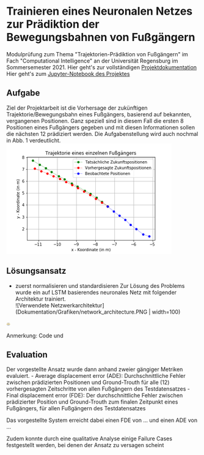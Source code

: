 # Trainieren eines Neuronalen Netzes zur Prädiktion der Bewegungsbahnen von Fußgängern
Modulprüfung zum Thema "Trajektorien-Prädiktion von Fußgängern" im Fach "Computational Intelligence" an der Universität Regensburg im Sommersemester 2021.
Hier geht's zur vollständigen [Projektdokumentation](Dokumentation/Projektdokumentation.pdf)
Hier geht's zum [Jupyter-Notebook des Projektes](PedestrianTrajectoryPrediction.ipynb)

## Aufgabe
Ziel der Projektarbeit ist die Vorhersage der zukünftigen Trajektorie/Bewegungsbahn eines Fußgängers, basierend auf bekannten, vergangenen Positionen. Ganz speziell sind in diesem Fall die ersten 8 Positionen eines Fußgängers gegeben und mit diesen Informationen sollen die nächsten 12 prädiziert werden. Die Aufgabenstellung wird auch nochmal in Abb. 1 verdeutlicht. <br>
![Beispieltrajektorie zur Verdeutlichung der Aufgabenstellung](Dokumentation/Grafiken/fc_best1.png)

## Lösungsansatz
- zuerst normalisieren und standardisieren
Zur Lösung des Problems wurde ein auf LSTM basierendes neuronales Netz mit folgender Architektur trainiert. <br>
![Verwendete Netzwerkarchitektur](Dokumentation/Grafiken/network_architecture.PNG | width=100)
<img src="Dokumentation/Grafiken/network_architecture.PNG" width="10">

Anmerkung: Code und 

## Evaluation
Der vorgestellte Ansatz wurde dann anhand zweier gängiger Metriken evaluiert.
	- Average displacement error (ADE): Durchschnittliche Fehler zwischen prädizierten Positionen und Ground-Trouth für alle (12) vorhergesagten Zeitschritte von allen Fußgängern des Testdatensatzes
	- Final displacement error (FDE): Der durchschnittliche Fehler zwischen prädizierter Position und Ground-Trouth zum finalen Zeitpunkt eines Fußgängers, für allen Fußgängern des Testdatensatzes

Das vorgestellte System erreicht dabei einen FDE von ... und einen ADE von ...

Zudem konnte durch eine qualitative Analyse einige Failure Cases festgestellt werden, bei denen der Ansatz zu versagen scheint
